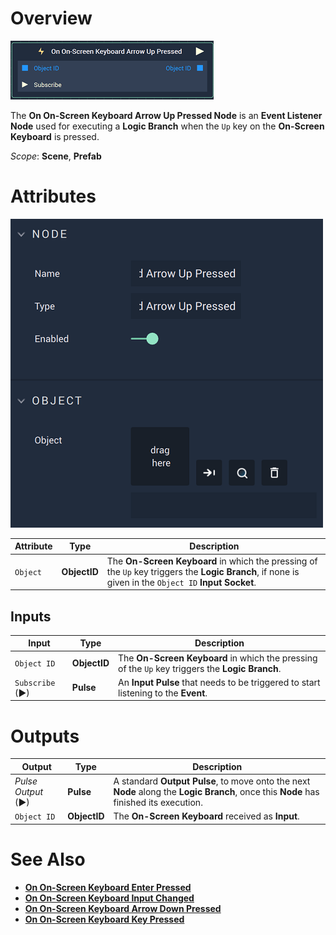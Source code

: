 # Overview

![The On On-Screen Keyboard Arrow Up Pressed Node.](../../../.gitbook/assets/ononscreenkeyboardarrowuppressednode.png)

The **On On-Screen Keyboard Arrow Up Pressed Node** is an **Event Listener** **Node** used for executing a **Logic Branch** when the `Up` key on the **On-Screen Keyboard** is pressed. 

*Scope*: **Scene**, **Prefab**

# Attributes

![The On On-Screen Keyboard Arrow Up Pressed Node Attributes.](../../../.gitbook/assets/ononscreenkeyboardarrowuppressedattributes.png)

|Attribute|Type|Description|
|---|---|---|
|`Object` | **ObjectID** | The **On-Screen Keyboard** in which the pressing of the `Up` key triggers the **Logic Branch**, if none is given in the `Object ID` **Input Socket**. |

## Inputs

|Input|Type|Description|
|---|---|---|
|`Object ID` |**ObjectID**|  The **On-Screen Keyboard** in which the pressing of the `Up` key triggers the **Logic Branch**. |
| `Subscribe` (►)|**Pulse** | An **Input Pulse** that needs to be triggered to start listening to the **Event**. |


# Outputs

|Output|Type|Description|
|---|---|---|
|*Pulse Output* (►)|**Pulse**|A standard **Output Pulse**, to move onto the next **Node** along the **Logic Branch**, once this **Node** has finished its execution.|
| `Object ID` | **ObjectID** | The **On-Screen Keyboard** received as **Input**. |

# See Also

* [**On On-Screen Keyboard Enter Pressed**](on-onscreen-keyboard-enter-pressed.md)
* [**On On-Screen Keyboard Input Changed**](on-onscreen-keyboard-input-changed.md)
* [**On On-Screen Keyboard Arrow Down Pressed**](ononscreenkeyboardarrowdownpressed.md)
* [**On On-Screen Keyboard Key Pressed**](ononscreenkeyboardpressed.md)

